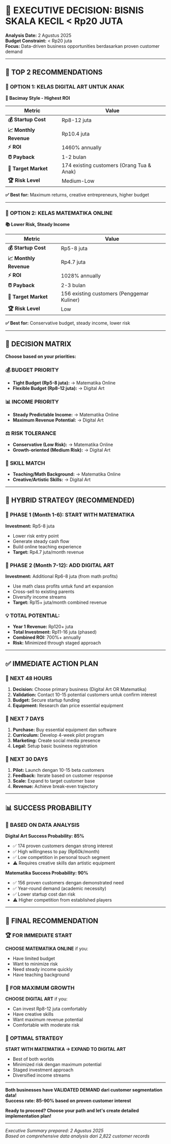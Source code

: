 # 🏪 EXECUTIVE DECISION: BISNIS SKALA KECIL < Rp20 JUTA

**Analysis Date:** 2 Agustus 2025  
**Budget Constraint:** < Rp20 juta  
**Focus:** Data-driven business opportunities berdasarkan proven customer demand

---

## 🎯 TOP 2 RECOMMENDATIONS

### 🥇 **OPTION 1: KELAS DIGITAL ART UNTUK ANAK**
**🎨 Bacimay Style - Highest ROI**

| Metric | Value |
|--------|-------|
| **💰 Startup Cost** | Rp8-12 juta |
| **📈 Monthly Revenue** | Rp10.4 juta |
| **⚡ ROI** | 1460% annually |
| **⏰ Payback** | 1-2 bulan |
| **🎯 Target Market** | 174 existing customers (Orang Tua & Anak) |
| **🏆 Risk Level** | Medium-Low |

**✅ Best for:** Maximum returns, creative entrepreneurs, higher budget

---

### 🥈 **OPTION 2: KELAS MATEMATIKA ONLINE**
**📚 Lower Risk, Steady Income**

| Metric | Value |
|--------|-------|
| **💰 Startup Cost** | Rp5-8 juta |
| **📈 Monthly Revenue** | Rp4.7 juta |
| **⚡ ROI** | 1028% annually |
| **⏰ Payback** | 2-3 bulan |
| **🎯 Target Market** | 156 existing customers (Penggemar Kuliner) |
| **🏆 Risk Level** | Low |

**✅ Best for:** Conservative budget, steady income, lower risk

---

## 🧠 DECISION MATRIX

**Choose based on your priorities:**

### 💰 **BUDGET PRIORITY**
- **Tight Budget (Rp5-8 juta):** → Matematika Online
- **Flexible Budget (Rp8-12 juta):** → Digital Art

### 📊 **INCOME PRIORITY**
- **Steady Predictable Income:** → Matematika Online
- **Maximum Revenue Potential:** → Digital Art

### ⚖️ **RISK TOLERANCE**
- **Conservative (Low Risk):** → Matematika Online
- **Growth-oriented (Medium Risk):** → Digital Art

### 🎯 **SKILL MATCH**
- **Teaching/Math Background:** → Matematika Online
- **Creative/Artistic Skills:** → Digital Art

---

## 🚀 HYBRID STRATEGY (RECOMMENDED)

### 📅 **PHASE 1 (Month 1-6): START WITH MATEMATIKA**
**Investment:** Rp5-8 juta
- Lower risk entry point
- Generate steady cash flow
- Build online teaching experience
- **Target:** Rp4.7 juta/month revenue

### 📅 **PHASE 2 (Month 7-12): ADD DIGITAL ART**  
**Investment:** Additional Rp6-8 juta (from math profits)
- Use math class profits untuk fund art expansion
- Cross-sell to existing parents
- Diversify income streams
- **Target:** Rp15+ juta/month combined revenue

### 💡 **TOTAL POTENTIAL:**
- **Year 1 Revenue:** Rp120+ juta
- **Total Investment:** Rp11-16 juta (phased)
- **Combined ROI:** 700%+ annually
- **Risk:** Minimized through staged approach

---

## ✅ IMMEDIATE ACTION PLAN

### 🏁 **NEXT 48 HOURS**
1. **Decision:** Choose primary business (Digital Art OR Matematika)
2. **Validation:** Contact 10-15 potential customers untuk confirm interest
3. **Budget:** Secure startup funding
4. **Equipment:** Research dan price essential equipment

### 📅 **NEXT 7 DAYS**
1. **Purchase:** Buy essential equipment dan software
2. **Curriculum:** Develop 4-week pilot program
3. **Marketing:** Create social media presence
4. **Legal:** Setup basic business registration

### 🚀 **NEXT 30 DAYS**
1. **Pilot:** Launch dengan 10-15 beta customers
2. **Feedback:** Iterate based on customer response
3. **Scale:** Expand to target customer base
4. **Revenue:** Achieve break-even trajectory

---

## 📊 SUCCESS PROBABILITY

### 🎯 **BASED ON DATA ANALYSIS**

**Digital Art Success Probability: 85%**
- ✅ 174 proven customers dengan strong interest
- ✅ High willingness to pay (Rp60k/month)
- ✅ Low competition in personal touch segment
- ⚠️ Requires creative skills dan artistic equipment

**Matematika Success Probability: 90%**
- ✅ 156 proven customers dengan demonstrated need
- ✅ Year-round demand (academic necessity)
- ✅ Lower startup cost dan risk
- ⚠️ Higher competition from established players

---

## 💭 FINAL RECOMMENDATION

### 🏆 **FOR IMMEDIATE START**
**CHOOSE MATEMATIKA ONLINE** if you:
- Have limited budget
- Want to minimize risk
- Need steady income quickly
- Have teaching background

### 🚀 **FOR MAXIMUM GROWTH**
**CHOOSE DIGITAL ART** if you:
- Can invest Rp8-12 juta comfortably
- Have creative skills
- Want maximum revenue potential
- Comfortable with moderate risk

### 🎯 **OPTIMAL STRATEGY**
**START WITH MATEMATIKA → EXPAND TO DIGITAL ART**
- Best of both worlds
- Minimized risk dengan maximum potential
- Staged investment approach
- Diversified income streams

---

**Both businesses have VALIDATED DEMAND dari customer segmentation data!**  
**Success rate: 85-90% based on proven customer interest**

**Ready to proceed? Choose your path and let's create detailed implementation plan!**

---

*Executive Summary prepared: 2 Agustus 2025*  
*Based on comprehensive data analysis dari 2,822 customer records*
